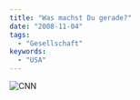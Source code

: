 ```yaml
---
title: "Was machst Du gerade?"
date: "2008-11-04"
tags:
  - "Gesellschaft"
keywords:
  - "USA"
---
```


![CNN](/img/codecandies/vlcsnap-10881007.png)
